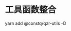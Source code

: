 <!--
 * @Date         : 2020-11-02 14:24:57
 * @Description  : QZR 工具函数
 * @Autor        : Qzr(z5021996@vip.qq.com)
 * @LastEditors  : Qzr(z5021996@vip.qq.com)
 * @LastEditTime : 2021-06-09 15:32:16
-->

# 工具函数整合

yarn add @constq/qzr-utils -D
